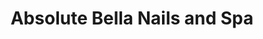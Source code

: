 ---
title: "Absolute Bella Nails and Spa"
url: /killeen/absolute-bella-nails-and-spa/
shop: beauty
---
